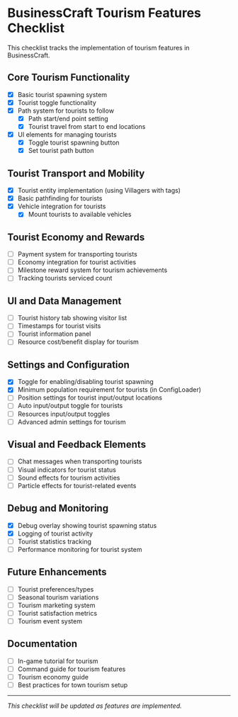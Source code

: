 # BusinessCraft Tourism Features Checklist

This checklist tracks the implementation of tourism features in BusinessCraft.

## Core Tourism Functionality

- [x] Basic tourist spawning system
- [x] Tourist toggle functionality
- [x] Path system for tourists to follow
  - [x] Path start/end point setting
  - [x] Tourist travel from start to end locations
- [x] UI elements for managing tourists
  - [x] Toggle tourist spawning button
  - [x] Set tourist path button

## Tourist Transport and Mobility

- [x] Tourist entity implementation (using Villagers with tags)
- [x] Basic pathfinding for tourists
- [x] Vehicle integration for tourists
  - [x] Mount tourists to available vehicles

## Tourist Economy and Rewards

- [ ] Payment system for transporting tourists
- [ ] Economy integration for tourist activities
- [ ] Milestone reward system for tourism achievements
- [ ] Tracking tourists serviced count

## UI and Data Management

- [ ] Tourist history tab showing visitor list
- [ ] Timestamps for tourist visits
- [ ] Tourist information panel
- [ ] Resource cost/benefit display for tourism 

## Settings and Configuration

- [x] Toggle for enabling/disabling tourist spawning
- [x] Minimum population requirement for tourists (in ConfigLoader)
- [ ] Position settings for tourist input/output locations
- [ ] Auto input/output toggle for tourists
- [ ] Resources input/output toggles
- [ ] Advanced admin settings for tourism

## Visual and Feedback Elements

- [ ] Chat messages when transporting tourists
- [ ] Visual indicators for tourist status
- [ ] Sound effects for tourism activities
- [ ] Particle effects for tourist-related events

## Debug and Monitoring

- [x] Debug overlay showing tourist spawning status
- [x] Logging of tourist activity
- [ ] Tourist statistics tracking
- [ ] Performance monitoring for tourist system

## Future Enhancements

- [ ] Tourist preferences/types
- [ ] Seasonal tourism variations
- [ ] Tourism marketing system
- [ ] Tourist satisfaction metrics
- [ ] Tourism event system

## Documentation

- [ ] In-game tutorial for tourism
- [ ] Command guide for tourism features
- [ ] Tourism economy guide
- [ ] Best practices for town tourism setup

---

*This checklist will be updated as features are implemented.* 